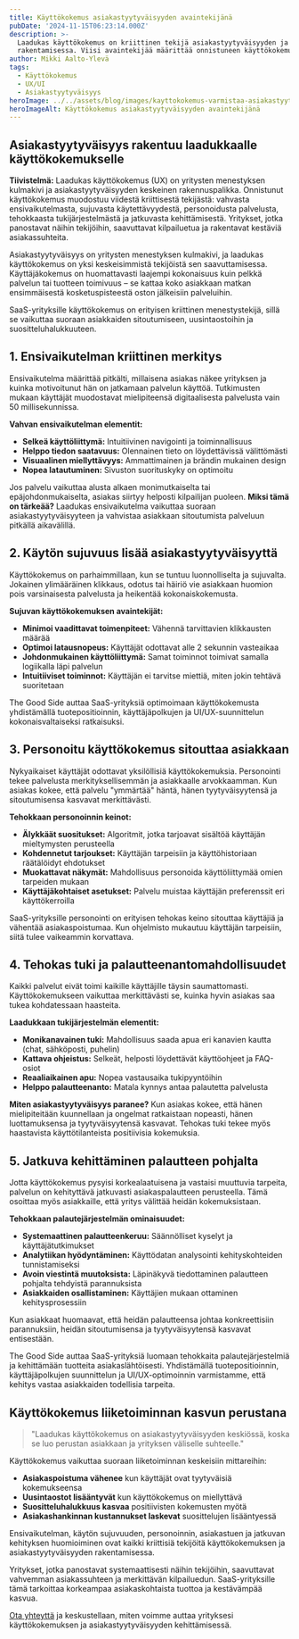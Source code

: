 ```yaml
---
title: Käyttökokemus asiakastyytyväisyyden avaintekijänä
pubDate: '2024-11-15T06:23:14.000Z'
description: >-
  Laadukas käyttökokemus on kriittinen tekijä asiakastyytyväisyyden ja -uskollisuuden 
  rakentamisessa. Viisi avaintekijää määrittää onnistuneen käyttökokemuksen.
author: Mikki Aalto-Ylevä
tags:
  - Käyttökokemus
  - UX/UI
  - Asiakastyytyväisyys
heroImage: ../../assets/blog/images/kayttokokemus-varmistaa-asiakastyytyvaisyyden/featured.webp
heroImageAlt: Käyttökokemus asiakastyytyväisyyden avaintekijänä
---
```


## Asiakastyytyväisyys rakentuu laadukkaalle käyttökokemukselle

**Tiivistelmä:** Laadukas käyttökokemus (UX) on yritysten menestyksen kulmakivi ja asiakastyytyväisyyden keskeinen rakennuspalikka. Onnistunut käyttökokemus muodostuu viidestä kriittisestä tekijästä: vahvasta ensivaikutelmasta, sujuvasta käytettävyydestä, personoidusta palvelusta, tehokkaasta tukijärjestelmästä ja jatkuvasta kehittämisestä. Yritykset, jotka panostavat näihin tekijöihin, saavuttavat kilpailuetua ja rakentavat kestäviä asiakassuhteita.

Asiakastyytyväisyys on yritysten menestyksen kulmakivi, ja laadukas käyttökokemus on yksi keskeisimmistä tekijöistä sen saavuttamisessa. Käyttäjäkokemus on huomattavasti laajempi kokonaisuus kuin pelkkä palvelun tai tuotteen toimivuus – se kattaa koko asiakkaan matkan ensimmäisestä kosketuspisteestä oston jälkeisiin palveluihin.

SaaS-yrityksille käyttökokemus on erityisen kriittinen menestystekijä, sillä se vaikuttaa suoraan asiakkaiden sitoutumiseen, uusintaostoihin ja suositteluhalukkuuteen.

## 1. Ensivaikutelman kriittinen merkitys

Ensivaikutelma määrittää pitkälti, millaisena asiakas näkee yrityksen ja kuinka motivoitunut hän on jatkamaan palvelun käyttöä. Tutkimusten mukaan käyttäjät muodostavat mielipiteensä digitaalisesta palvelusta vain 50 millisekunnissa.

**Vahvan ensivaikutelman elementit:**

- **Selkeä käyttöliittymä:** Intuitiivinen navigointi ja toiminnallisuus
- **Helppo tiedon saatavuus:** Olennainen tieto on löydettävissä välittömästi
- **Visuaalinen miellyttävyys:** Ammattimainen ja brändin mukainen design
- **Nopea latautuminen:** Sivuston suorituskyky on optimoitu

Jos palvelu vaikuttaa alusta alkaen monimutkaiselta tai epäjohdonmukaiselta, asiakas siirtyy helposti kilpailijan puoleen. **Miksi tämä on tärkeää?** Laadukas ensivaikutelma vaikuttaa suoraan asiakastyytyväisyyteen ja vahvistaa asiakkaan sitoutumista palveluun pitkällä aikavälillä.

## 2. Käytön sujuvuus lisää asiakastyytyväisyyttä

Käyttökokemus on parhaimmillaan, kun se tuntuu luonnolliselta ja sujuvalta. Jokainen ylimääräinen klikkaus, odotus tai häiriö vie asiakkaan huomion pois varsinaisesta palvelusta ja heikentää kokonaiskokemusta.

**Sujuvan käyttökokemuksen avaintekijät:**

- **Minimoi vaadittavat toimenpiteet:** Vähennä tarvittavien klikkausten määrää
- **Optimoi latausnopeus:** Käyttäjät odottavat alle 2 sekunnin vasteaikaa
- **Johdonmukainen käyttöliittymä:** Samat toiminnot toimivat samalla logiikalla läpi palvelun
- **Intuitiiviset toiminnot:** Käyttäjän ei tarvitse miettiä, miten jokin tehtävä suoritetaan

The Good Side auttaa SaaS-yrityksiä optimoimaan käyttökokemusta yhdistämällä tuotepositioinnin, käyttäjäpolkujen ja UI/UX-suunnittelun kokonaisvaltaiseksi ratkaisuksi.

## 3. Personoitu käyttökokemus sitouttaa asiakkaan

Nykyaikaiset käyttäjät odottavat yksilöllisiä käyttökokemuksia. Personointi tekee palvelusta merkityksellisemmän ja asiakkaalle arvokkaamman. Kun asiakas kokee, että palvelu "ymmärtää" häntä, hänen tyytyväisyytensä ja sitoutumisensa kasvavat merkittävästi.

**Tehokkaan personoinnin keinot:**

- **Älykkäät suositukset:** Algoritmit, jotka tarjoavat sisältöä käyttäjän mieltymysten perusteella
- **Kohdennetut tarjoukset:** Käyttäjän tarpeisiin ja käyttöhistoriaan räätälöidyt ehdotukset
- **Muokattavat näkymät:** Mahdollisuus personoida käyttöliittymää omien tarpeiden mukaan
- **Käyttäjäkohtaiset asetukset:** Palvelu muistaa käyttäjän preferenssit eri käyttökerroilla

SaaS-yrityksille personointi on erityisen tehokas keino sitouttaa käyttäjiä ja vähentää asiakaspoistumaa. Kun ohjelmisto mukautuu käyttäjän tarpeisiin, siitä tulee vaikeammin korvattava.

## 4. Tehokas tuki ja palautteenantomahdollisuudet

Kaikki palvelut eivät toimi kaikille käyttäjille täysin saumattomasti. Käyttökokemukseen vaikuttaa merkittävästi se, kuinka hyvin asiakas saa tukea kohdatessaan haasteita.

**Laadukkaan tukijärjestelmän elementit:**

- **Monikanavainen tuki:** Mahdollisuus saada apua eri kanavien kautta (chat, sähköposti, puhelin)
- **Kattava ohjeistus:** Selkeät, helposti löydettävät käyttöohjeet ja FAQ-osiot
- **Reaaliaikainen apu:** Nopea vastausaika tukipyyntöihin
- **Helppo palautteenanto:** Matala kynnys antaa palautetta palvelusta

**Miten asiakastyytyväisyys paranee?** Kun asiakas kokee, että hänen mielipiteitään kuunnellaan ja ongelmat ratkaistaan nopeasti, hänen luottamuksensa ja tyytyväisyytensä kasvavat. Tehokas tuki tekee myös haastavista käyttötilanteista positiivisia kokemuksia.

## 5. Jatkuva kehittäminen palautteen pohjalta

Jotta käyttökokemus pysyisi korkealaatuisena ja vastaisi muuttuvia tarpeita, palvelun on kehityttävä jatkuvasti asiakaspalautteen perusteella. Tämä osoittaa myös asiakkaille, että yritys välittää heidän kokemuksistaan.

**Tehokkaan palautejärjestelmän ominaisuudet:**

- **Systemaattinen palautteenkeruu:** Säännölliset kyselyt ja käyttäjätutkimukset
- **Analytiikan hyödyntäminen:** Käyttödatan analysointi kehityskohteiden tunnistamiseksi
- **Avoin viestintä muutoksista:** Läpinäkyvä tiedottaminen palautteen pohjalta tehdyistä parannuksista
- **Asiakkaiden osallistaminen:** Käyttäjien mukaan ottaminen kehitysprosessiin

Kun asiakkaat huomaavat, että heidän palautteensa johtaa konkreettisiin parannuksiin, heidän sitoutumisensa ja tyytyväisyytensä kasvavat entisestään.

The Good Side auttaa SaaS-yrityksiä luomaan tehokkaita palautejärjestelmiä ja kehittämään tuotteita asiakaslähtöisesti. Yhdistämällä tuotepositioinnin, käyttäjäpolkujen suunnittelun ja UI/UX-optimoinnin varmistamme, että kehitys vastaa asiakkaiden todellisia tarpeita.

## Käyttökokemus liiketoiminnan kasvun perustana

> "Laadukas käyttökokemus on asiakastyytyväisyyden keskiössä, koska se luo perustan asiakkaan ja yrityksen väliselle suhteelle."

Käyttökokemus vaikuttaa suoraan liiketoiminnan keskeisiin mittareihin:

- **Asiakaspoistuma vähenee** kun käyttäjät ovat tyytyväisiä kokemukseensa
- **Uusintaostot lisääntyvät** kun käyttökokemus on miellyttävä
- **Suositteluhalukkuus kasvaa** positiivisten kokemusten myötä
- **Asiakashankinnan kustannukset laskevat** suosittelujen lisääntyessä

Ensivaikutelman, käytön sujuvuuden, personoinnin, asiakastuen ja jatkuvan kehityksen huomioiminen ovat kaikki kriittisiä tekijöitä käyttökokemuksen ja asiakastyytyväisyyden rakentamisessa.

Yritykset, jotka panostavat systemaattisesti näihin tekijöihin, saavuttavat vahvemman asiakassuhteen ja merkittävän kilpailuedun. SaaS-yrityksille tämä tarkoittaa korkeampaa asiakaskohtaista tuottoa ja kestävämpää kasvua.

[Ota yhteyttä](/fi/contact) ja keskustellaan, miten voimme auttaa yrityksesi käyttökokemuksen ja asiakastyytyväisyyden kehittämisessä.